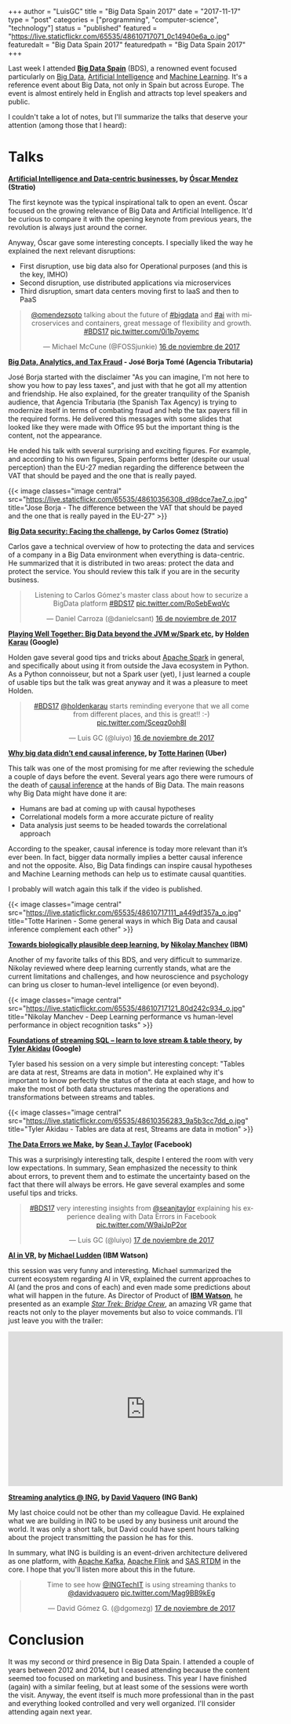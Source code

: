 +++
author = "LuisGC"
title = "Big Data Spain 2017"
date = "2017-11-17"
type = "post"
categories = ["programming", "computer-science", "technology"]
status = "published"
featured = "https://live.staticflickr.com/65535/48610717071_0c14940e6a_o.jpg"
featuredalt = "Big Data Spain 2017"
featuredpath = "Big Data Spain 2017"
+++

Last week I attended [**Big Data Spain**](https://www.bigdataspain.org/) (BDS), a renowned event focused particularly on [Big Data](https://en.wikipedia.org/wiki/Big_data), [Artificial Intelligence](https://en.wikipedia.org/wiki/Artificial_intelligence) and [Machine Learning](https://en.wikipedia.org/wiki/Machine_learning). It's a reference event about Big Data, not only in Spain but across Europe. The event is almost entirely held in English and attracts top level speakers and public.

I couldn't take a lot of notes, but I'll summarize the talks that deserve your attention (among those that I heard):

# Talks

**[Artificial Intelligence and Data-centric businesses](https://www.bigdataspain.org/2017/talk/tbc), by [Óscar Mendez](https://twitter.com/omendezsoto) (Stratio)**

The first keynote was the typical inspirational talk to open an event. Óscar focused on the growing relevance of Big Data and Artificial Intelligence. It'd be curious to compare it with the opening keynote from previous years, the revolution is always just around the corner.

Anyway, Óscar gave some interesting concepts. I specially liked the way he explained the next relevant disruptions:

* First disruption, use big data also for Operational purposes (and this is the key, IMHO)
* Second disruption, use distributed applications via microservices
* Third disruption, smart data centers moving first to IaaS and then to PaaS

<center><blockquote class="twitter-tweet" data-lang="es"><p lang="en" dir="ltr"><a href="https://twitter.com/omendezsoto?ref_src=twsrc%5Etfw">@omendezsoto</a> talking about the future of <a href="https://twitter.com/hashtag/bigdata?src=hash&amp;ref_src=twsrc%5Etfw">#bigdata</a> and <a href="https://twitter.com/hashtag/ai?src=hash&amp;ref_src=twsrc%5Etfw">#ai</a> with microservices and containers, great message of flexibility and growth. <a href="https://twitter.com/hashtag/BDS17?src=hash&amp;ref_src=twsrc%5Etfw">#BDS17</a> <a href="https://t.co/0i1b7oyemc">pic.twitter.com/0i1b7oyemc</a></p>&mdash; Michael McCune (@FOSSjunkie) <a href="https://twitter.com/FOSSjunkie/status/931099635816509440?ref_src=twsrc%5Etfw">16 de noviembre de 2017</a></blockquote>
<script async src="https://platform.twitter.com/widgets.js" charset="utf-8"></script></center>

**[Big Data, Analytics, and Tax Fraud](https://www.bigdataspain.org/2017/talk/big-data-and-tax-fraud) - José Borja Tomé (Agencia Tributaria)**

José Borja started with the disclaimer "As you can imagine, I'm not here to show you how to pay less taxes", and just with that he got all my attention and friendship. He also explained, for the greater tranquility of the Spanish audience, that Agencia Tributaria (the Spanish Tax Agency) is trying to modernize itself in terms of combating fraud and help the tax payers fill in the required forms. He delivered this messages with some slides that looked like they were made with Office 95 but the important thing is the content, not the appearance.

He ended his talk with several surprising and exciting figures. For example, and according to his own figures, Spain performs better (despite our usual perception) than the EU-27 median regarding the difference between the VAT that should be payed and the one that is really payed.

{{< image classes="image central" src="https://live.staticflickr.com/65535/48610356308_d98dce7ae7_o.jpg" title="Jose Borja - The difference between the VAT that should be payed and the one that is really payed in the EU-27" >}}

**[Big Data security: Facing the challenge](https://www.bigdataspain.org/2017/talk/big-data-security-facing-the-challenge), by Carlos Gomez (Stratio)**

Carlos gave a technical overview of how to protecting the data and services of a company in a Big Data environment when everything is data-centric. He summarized that it is distributed in two areas: protect the data and protect the service. You should review this talk if you are in the security business.

<center><blockquote class="twitter-tweet" data-lang="es"><p lang="en" dir="ltr">Listening to Carlos Gómez&#39;s master class about how to securize a BigData platform <a href="https://twitter.com/hashtag/BDS17?src=hash&amp;ref_src=twsrc%5Etfw">#BDS17</a> <a href="https://t.co/RoSebEwqVc">pic.twitter.com/RoSebEwqVc</a></p>&mdash; Daniel Carroza (@danielcsant) <a href="https://twitter.com/danielcsant/status/931122319573114880?ref_src=twsrc%5Etfw">16 de noviembre de 2017</a></blockquote>
<script async src="https://platform.twitter.com/widgets.js" charset="utf-8"></script></center>

**[Playing Well Together: Big Data beyond the JVM w/Spark etc](https://www.bigdataspain.org/2017/talk/apache-spark-machine-learning), by [Holden Karau](https://twitter.com/holdenkarau) (Google)**

Holden gave several good tips and tricks about [Apache Spark](https://spark.apache.org/) in general, and specifically about using it from outside the Java ecosystem in Python. As a Python connoisseur, but not a Spark user (yet), I just learned a couple of usable tips but the talk was great anyway and it was a pleasure to meet Holden.

<center><blockquote class="twitter-tweet" data-lang="es"><p lang="en" dir="ltr"><a href="https://twitter.com/hashtag/BDS17?src=hash&amp;ref_src=twsrc%5Etfw">#BDS17</a> <a href="https://twitter.com/holdenkarau?ref_src=twsrc%5Etfw">@holdenkarau</a> starts reminding everyone that we all come from different places, and this is great!! :-) <a href="https://t.co/Sceqz0oh8I">pic.twitter.com/Sceqz0oh8I</a></p>&mdash; Luis GC (@luiyo) <a href="https://twitter.com/luiyo/status/931129784498782208?ref_src=twsrc%5Etfw">16 de noviembre de 2017</a></blockquote>
<script async src="https://platform.twitter.com/widgets.js" charset="utf-8"></script></center>

**[Why big data didn’t end causal inference](https://www.bigdataspain.org/2017/talk/why-big-data-didnt-end-causal-inference), by [Totte Harinen](https://twitter.com/totteh) (Uber)**

This talk was one of the most promising for me after reviewing the schedule a couple of days before the event. Several years ago there were rumours of the death of [causal inference](https://en.wikipedia.org/wiki/Causal_inference) at the hands of Big Data. The main reasons why Big Data might have done it are:

* Humans are bad at coming up with causal hypotheses
* Correlational models form a more accurate picture of reality
* Data analysis just seems to be headed towards the correlational approach

According to the speaker, causal inference is today more relevant than it’s ever been. In fact, bigger data normally implies a better causal inference and not the opposite. Also, Big Data findings can inspire causal hypotheses and Machine Learning methods can help us to estimate causal quantities.

I probably will watch again this talk if the video is published.

{{< image classes="image central" src="https://live.staticflickr.com/65535/48610717111_a449df357a_o.jpg" title="Totte Harinen - Some general ways in which Big Data and causal inference complement each other" >}}

**[Towards biologically plausible deep learning](https://www.bigdataspain.org/2017/talk/towards-biologically-plausible-deep-learning), by [Nikolay Manchev](https://twitter.com/nikolaymanchev) (IBM)**

Another of my favorite talks of this BDS, and very difficult to summarize. Nikolay reviewed where deep learning currently stands, what are the current limitations and challenges, and how neuroscience and psychology can bring us closer to human-level intelligence (or even beyond).

{{< image classes="image central" src="https://live.staticflickr.com/65535/48610717121_80d242c934_o.jpg" title="Nikolay Manchev - Deep Learning performance vs human-level performance in object recognition tasks" >}}

**[Foundations of streaming SQL – learn to love stream & table theory](https://www.bigdataspain.org/2017/talk/Foundations-of-streaming-SQL), by [Tyler Akidau](https://twitter.com/takidau) (Google)**

Tyler based his session on a very simple but interesting concept: "Tables are data at rest, Streams are data in motion". He explained why it's important to know perfectly the status of the data at each stage, and how to make the most of both data structures mastering the operations and transformations between streams and tables.

{{< image classes="image central" src="https://live.staticflickr.com/65535/48610356283_9a5b3cc7dd_o.jpg" title="Tyler Akidau - Tables are data at rest, Streams are data in motion" >}}

**[The Data Errors we Make](https://www.bigdataspain.org/2017/talk/the-data-errors-we-make), by [Sean J. Taylor](https://twitter.com/seanjtaylor) (Facebook)**

This was a surprisingly interesting talk, despite I entered the room with very low expectations. In summary, Sean emphasized the necessity to think about errors, to prevent them and to estimate the uncertainty based on the fact that there will always be errors. He gave several examples and some useful tips and tricks.

<center><blockquote class="twitter-tweet" data-lang="es"><p lang="en" dir="ltr"><a href="https://twitter.com/hashtag/BDS17?src=hash&amp;ref_src=twsrc%5Etfw">#BDS17</a> very interesting insights from  <a href="https://twitter.com/seanjtaylor?ref_src=twsrc%5Etfw">@seanjtaylor</a> explaining his experience dealing with Data Errors in Facebook <a href="https://t.co/W9aiJpP2or">pic.twitter.com/W9aiJpP2or</a></p>&mdash; Luis GC (@luiyo) <a href="https://twitter.com/luiyo/status/931480332599287808?ref_src=twsrc%5Etfw">17 de noviembre de 2017</a></blockquote>
<script async src="https://platform.twitter.com/widgets.js" charset="utf-8"></script></center>

**[AI in VR](https://www.bigdataspain.org/2017/talk/tbc-michael-ludden), by [Michael Ludden](https://twitter.com/Michael_Ludden) (IBM Watson)**

this session was very funny and interesting. Michael summarized the current ecosystem regarding AI in VR, explained the current approaches to AI (and the pros and cons of each) and even made some predictions about what will happen in the future. As Director of Product of [**IBM Watson**](https://www.ibm.com/watson/), he presented as an example [_Star Trek: Bridge Crew_](https://www.ubisoft.com/en-US/game/star-trek-bridge-crew/), an amazing VR game that reacts not only to the player movements but also to voice commands. I'll just leave you with the trailer:

<center><iframe width="560" height="315" src="https://www.youtube.com/embed/3Sg3lEIGQyo?rel=0" frameborder="0" allowfullscreen></iframe></center>

**[Streaming analytics @ ING](https://www.bigdataspain.org/2017/talk/streaming-analytics-ing), by [David Vaquero](https://twitter.com/davidvaquero) (ING Bank)**

My last choice could not be other than my colleague David. He explained what we are building in ING to be used by any business unit around the world. It was only a short talk, but David could have spent hours talking about the project transmitting the passion he has for this.

In summary, what ING is building is an event-driven architecture delivered as one platform, with [Apache Kafka](https://kafka.apache.org/), [Apache Flink](https://flink.apache.org/) and [SAS RTDM](https://www.sas.com/en_us/software/real-time-decision-manager.html) in the core. I hope that you'll listen more about this in the future.

<center><blockquote class="twitter-tweet" data-lang="es"><p lang="en" dir="ltr">Time to see how <a href="https://twitter.com/INGTechIT?ref_src=twsrc%5Etfw">@INGTechIT</a> is using streaming thanks to <a href="https://twitter.com/davidvaquero?ref_src=twsrc%5Etfw">@davidvaquero</a> <a href="https://t.co/Mag9BB9kEg">pic.twitter.com/Mag9BB9kEg</a></p>&mdash; David Gómez G. (@dgomezg) <a href="https://twitter.com/dgomezg/status/931523731754815490?ref_src=twsrc%5Etfw">17 de noviembre de 2017</a></blockquote>
<script async src="https://platform.twitter.com/widgets.js" charset="utf-8"></script></center>

# Conclusion

It was my second or third presence in Big Data Spain. I attended a couple of years between 2012 and 2014, but I ceased attending because the content seemed too focused on marketing and business. This year I have finished (again) with a similar feeling, but at least some of the sessions were worth the visit. Anyway, the event itself is much more professional than in the past and everything looked controlled and very well organized. I'll consider attending again next year.

